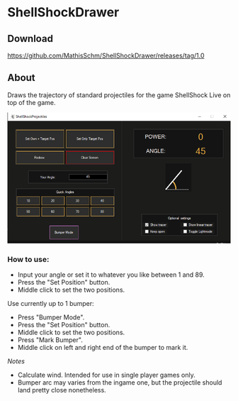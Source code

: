 # ShellShockDrawer
## Download
https://github.com/MathisSchm/ShellShockDrawer/releases/tag/1.0

## About 
Draws the trajectory of standard projectiles for the game ShellShock Live on top of the game. 

![Here is how the application looks.](https://github.com/MathisSchm/ShellShockDrawer/blob/master/ShellShockProjectileMotion/formWindowPreview.png)

### How to use: 
- Input your angle or set it to whatever you like between 1 and 89. 
- Press the "Set Position" button. 
- Middle click to set the two positions.

Use currently up to 1 bumper: 
- Press "Bumper Mode". 
- Press the "Set Position" button.
- Middle click to set the two positions. 
- Press "Mark Bumper". 
- Middle click on left and right end of the bumper to mark it. 

_Notes_
* Calculate wind. Intended for use in single player games only.
* Bumper arc may varies from the ingame one, but the projectile should land pretty close nonetheless. 
